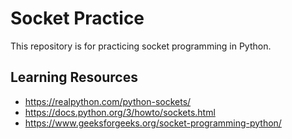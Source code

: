 # Socket Practice
This repository is for practicing socket programming in Python.

## Learning Resources
- https://realpython.com/python-sockets/
- https://docs.python.org/3/howto/sockets.html
- https://www.geeksforgeeks.org/socket-programming-python/